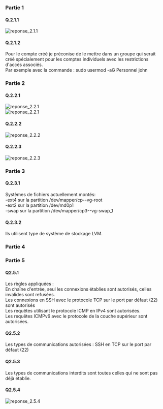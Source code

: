 ### Partie 1  
  
#### Q.2.1.1  
![reponse_2.1.1](https://github.com/user-attachments/assets/116c23bb-fb89-4c5a-a8b7-e002b7a1a1e7)  

#### Q.2.1.2  

Pour le compte créé je préconise de le mettre dans un groupe qui serait créé spécialement pour les comptes individuels avec les restrictions d'accès associés.  
Par exemple avec la commande : sudo usermod -aG Personnel john  

### Partie 2  
  
#### Q.2.2.1  
![reponse_2.2.1](https://github.com/user-attachments/assets/0586ecf7-bf61-49c7-84a1-8988e903d7ac)  
![reponse_2.2.1](https://github.com/user-attachments/assets/170834a5-c91a-4f6c-a6fa-179caafbe631)  

#### Q.2.2.2  
![reponse_2.2.2](https://github.com/user-attachments/assets/6f042ce1-306a-442e-8f92-811e9f17d45f)  
  

#### Q.2.2.3  
![reponse_2.2.3](https://github.com/user-attachments/assets/bfc9da51-c403-433e-ab13-1636781e7268)  

  
### Partie 3  

  
#### Q.2.3.1  

Systèmes de fichiers actuellement montés:  
-ext4 sur la partition /dev/mapper/cp--vg-root  
-ext2 sur la partition /dev/md0p1  
-swap sur la partition /dev/mapper/cp3--vg-swap_1  
  

#### Q.2.3.2  
  
Ils utilisent type de système de stockage LVM.  


### Partie 4  
  
  
### Partie 5  

#### Q2.5.1  

Les règles appliquées :  
En chaîne d'entrée, seul les connexions établies sont autorisés, celles invalides sont refusées.  
Les connexions en SSH avec le protocole TCP sur le port par défaut (22) sont autorisés  
Les requêtes utilisant le protocole ICMP en IPv4 sont autorisées.  
Les requêtes ICMPv6 avec le protocole de la couche supérieur sont autorisées.  
  
#### Q2.5.2  
  
Les types de communications autorisées : SSH en TCP sur le port par défaut (22)  

#### Q2.5.3  
  
Les types de communications interdits sont toutes celles qui ne sont pas déjà établie.  

#### Q2.5.4  

![reponse_2.5.4](https://github.com/user-attachments/assets/d7c1d02a-1d13-4381-9ac1-5d23ec49f544)  


